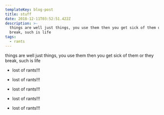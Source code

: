 ```yaml
---
templateKey: blog-post
title: stuff
date: 2018-12-11T03:52:51.422Z
description: >-
  things are well just things, you use them then you get sick of them or they
  break, such is life
tags:
  - rants
---
```

things are well just things, you use them then you get sick of them or they break, such is life

+ lost of rants!!!

+ lost of rants!!!

+ lost of rants!!!

+ lost of rants!!!

+ lost of rants!!!
